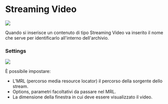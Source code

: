 # Streaming Video
![](/img/contents_video-streaming-input.png)

Quando si inserisce un contenuto di tipo Streaming Video va inserito il nome che serve per identificarlo all'interno dell'archivio.

### Settings
![](/img/contents_video-contents_video-streaming_setting.png)

&Egrave; possibile impostare:

* L'MRL (percorso media resource locator) il percorso della sorgente dello stream.
* Options, parametri facoltativi da passare nel MRL.
* La dimensione della finestra in cui deve essere visualizzato il video.
